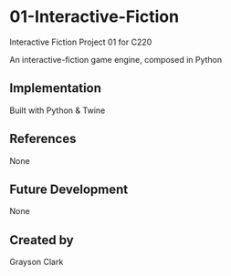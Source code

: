 # 01-Interactive-Fiction
Interactive Fiction Project 01 for C220

An interactive-fiction game engine, composed in Python

## Implementation 

Built with Python & Twine

## References

None

## Future Development 

None

## Created by

Grayson Clark